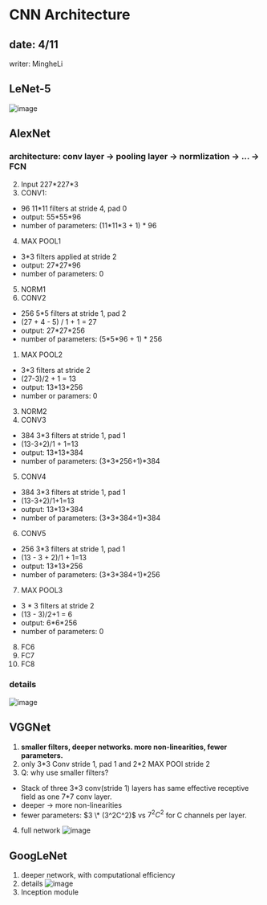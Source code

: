 # CNN Architecture

## date: 4/11
writer: MingheLi

## LeNet-5
![image](https://github.com/user-attachments/assets/35526493-2122-40ce-8448-8daa08ea6b28)
## AlexNet
### architecture: conv layer -> pooling layer -> normlization -> ... -> FCN
2. Input 227\*227*3
3. CONV1:
- 96 11*11 filters at stride 4, pad 0
- output: 55*55\*96
- number of parameters: (11*11\*3 + 1) * 96
4. MAX POOL1
- 3*3 filters applied at stride 2
- output: 27*27\*96
- number of parameters: 0
5. NORM1
6. CONV2
- 256 5*5 filters at stride 1, pad 2
- (27 + 4 - 5) / 1 + 1 = 27
- output: 27*27\*256
- number of parameters: (5*5\*96 + 1) * 256
1. MAX POOL2
- 3*3 filters at stride 2
- (27-3)/2 + 1 = 13
- output: 13*13\*256
- number or paramers: 0
3. NORM2
4. CONV3
- 384 3*3 filters at stride 1, pad 1
- (13-3+2)/1 + 1=13
- output: 13*13\*384
- number of parameters: (3*3\*256+1)*384
5. CONV4
- 384 3*3 filters at stride 1, pad 1
- (13-3+2)/1+1=13
- output: 13*13\*384
- number of parameters: (3*3\*384+1)*384
6. CONV5
- 256 3*3 filters at stride 1, pad 1
- (13 - 3 + 2)/1 + 1=13
- output: 13*13\*256
- number of parameters: (3*3\*384+1)*256
7. MAX POOL3
- 3 * 3 filters at stride 2
- (13 - 3)/2+1 = 6
- output: 6*6\*256
- number of parameters: 0
8. FC6
9. FC7
10. FC8
### details
![image](https://github.com/user-attachments/assets/422ec556-94e8-4fda-aaf3-ecc40ff67fb1)
## VGGNet
1. **smaller filters, deeper networks. more non-linearities, fewer parameters.**
2. only 3*3 Conv stride 1, pad 1 and 2\*2 MAX POOl stride 2
3. Q: why use smaller filters?
- Stack of three 3*3 conv(stride 1) layers has same effective receptive field as one 7\*7 conv layer.
- deeper -> more non-linearities
- fewer parameters: $3 \* (3^2C^2)$ vs $7^2C^2$ for C channels per layer.
4. full network
![image](https://github.com/user-attachments/assets/6ddf648b-1640-42f3-b360-8a377ea52a4d)

## GoogLeNet
1. deeper network, with computational efficiency
2. details
![image](https://github.com/user-attachments/assets/3c916c2a-81f8-419a-b61d-ca37cd513fab)
3. Inception module
